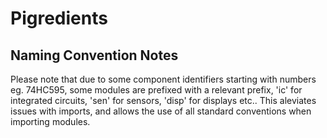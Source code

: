 Pigredients
=============

Naming Convention Notes
-----------------------

Please note that due to some component identifiers starting with numbers eg. 74HC595, some modules are prefixed with a relevant prefix, 'ic' for integrated circuits, 'sen' for sensors, 'disp' for displays etc..  This aleviates issues with imports, and allows the use of all standard conventions when importing modules.


